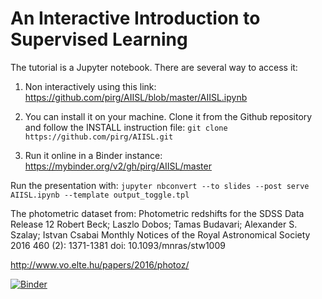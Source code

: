 # An Interactive Introduction to Supervised Learning

The tutorial is a Jupyter notebook. There are several way to access it:

1) Non interactively using this link: https://github.com/pirg/AIISL/blob/master/AIISL.ipynb

2) You can install it on your machine. Clone it from the Github repository and follow the INSTALL instruction file:
`git clone https://github.com/pirg/AIISL.git`

3) Run it online in a Binder instance: https://mybinder.org/v2/gh/pirg/AIISL/master

Run the presentation with: 
`jupyter nbconvert --to slides --post serve AIISL.ipynb --template output_toggle.tpl`

The photometric dataset from:
Photometric redshifts for the SDSS Data Release 12
Robert Beck; Laszlo Dobos; Tamas Budavari; Alexander S. Szalay; Istvan Csabai
Monthly Notices of the Royal Astronomical Society 2016 460 (2): 1371-1381
doi: 10.1093/mnras/stw1009

http://www.vo.elte.hu/papers/2016/photoz/



[![Binder](https://mybinder.org/badge.svg)](https://mybinder.org/v2/gh/pirg/AIISL/master)
